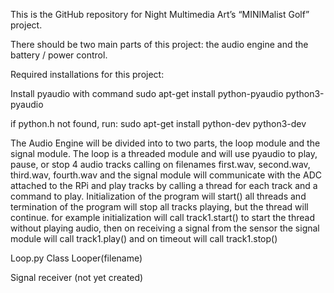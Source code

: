 This is the GitHub repository for Night Multimedia Art’s “MINIMalist Golf” project.

There should be two main parts of this project: the audio engine and the battery / power control.

Required installations for this project:

Install pyaudio with command
sudo apt-get install python-pyaudio python3-pyaudio

if python.h not found, run:
sudo apt-get install python-dev python3-dev


The Audio Engine will be divided into to two parts, the loop module and the signal module. The loop is a threaded module and will use pyaudio to play, pause, or stop 4 audio tracks calling on filenames first.wav, second.wav, third.wav, fourth.wav and the signal module will communicate with the ADC attached to the RPi and play tracks by calling a thread for each track and a command to play.  Initialization of the program will start() all threads and termination of the program will stop all tracks playing, but the thread will continue. for example initialization will call track1.start() to start the thread without playing audio, then on receiving a signal from the sensor the signal module will call track1.play() and on timeout will call track1.stop()

Loop.py
  Class Looper(filename)
  
Signal receiver (not yet created)
  

